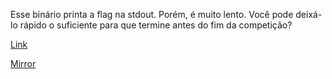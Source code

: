 
Esse binário printa a flag na stdout. Porém, é muito lento. Você pode deixá-lo rápido o suficiente para que termine antes do fim da competição?

[Link](https://cloud.ufscar.br:8080/v1/AUTH_c93b694078064b4f81afd2266a502511/static.pwn2win.party/too-slow_89cee0b606423c570d047681ad5d36ed9d13577c995fa9d55c5ecb7fcb6942e4.tar.gz)

[Mirror](https://static.pwn2win.party/too-slow_89cee0b606423c570d047681ad5d36ed9d13577c995fa9d55c5ecb7fcb6942e4.tar.gz)
